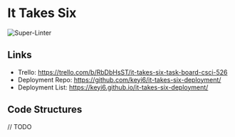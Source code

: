 # It Takes Six

![Super-Linter](https://github.com/CSCI-526/spring-2024-project-tuesday-it-takes-six/actions/workflows/super-lint.yml/badge.svg)

## Links
- Trello: https://trello.com/b/RbDbHsST/it-takes-six-task-board-csci-526
- Deployment Repo: https://github.com/keyi6/it-takes-six-deployment/
- Deployment List: https://keyi6.github.io/it-takes-six-deployment/


## Code Structures
// TODO

